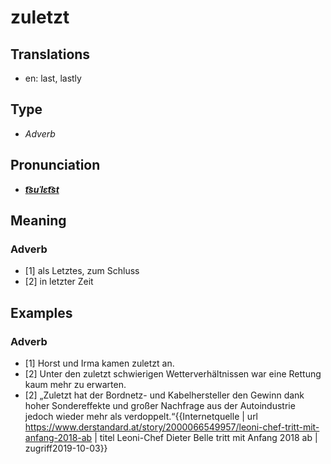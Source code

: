 # zuletzt
## Translations
- en: last, lastly
## Type
- _Adverb_
## Pronunciation
- **_[t͡suˈlɛt͡st](https://commons.wikimedia.org/wiki/File:De-zuletzt.ogg)_**
## Meaning
### Adverb
- [1] als Letztes, zum Schluss
- [2] in letzter Zeit
## Examples
### Adverb
- [1] Horst und Irma kamen zuletzt an.
- [2] Unter den zuletzt schwierigen Wetterverhältnissen war eine Rettung kaum mehr zu erwarten.
- [2] „Zuletzt hat der Bordnetz- und Kabelhersteller den Gewinn dank hoher Sondereffekte und großer Nachfrage aus der Autoindustrie jedoch wieder mehr als verdoppelt.“<ref>{{Internetquelle | url https://www.derstandard.at/story/2000066549957/leoni-chef-tritt-mit-anfang-2018-ab | titel Leoni-Chef Dieter Belle tritt mit Anfang 2018 ab | zugriff2019-10-03}}</ref>
